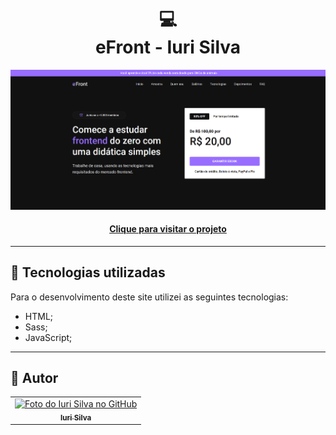 <h1 align="center">
  💻<br>eFront - Iuri Silva
</h1>

![Resultado final do projeto](assets/image/preview.png)

<h4 align="center"><a href="https://www.iuricode.com/efront">Clique para visitar o projeto</a></h4>

---

## 💼 Tecnologias utilizadas

Para o desenvolvimento deste site utilizei as seguintes tecnologias:

- HTML;
- Sass;
- JavaScript;

---

<h2>🦄 Autor</h2>

<table>
  <tr>
    <td align="center">
      <a href="https://github.com/iuricode">
        <img src="https://avatars3.githubusercontent.com/u/31936044" width="100px;" alt="Foto do Iuri Silva no GitHub"/><br>
        <sub>
          <b>Iuri Silva</b>
        </sub>
      </a>
    </td>
  </tr>
</table>

